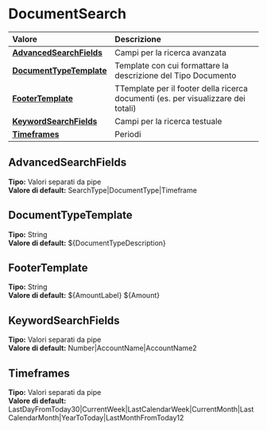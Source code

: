 # DocumentSearch

| Valore | Descrizione |
| :--- | :--- |
| [**AdvancedSearchFields**](documentsearch.md#advancedsearchfields) | Campi per la ricerca avanzata |
| [**DocumentTypeTemplate**](documentsearch.md#documenttypetemplate) | Template con cui formattare la descrizione del Tipo Documento |
| [**FooterTemplate**](documentsearch.md#footertemplate) | TTemplate per il footer della ricerca documenti \(es. per visualizzare dei totali\) |
| [**KeywordSearchFields**](documentsearch.md#keywordsearchfields) | Campi per la ricerca testuale |
| [**Timeframes**](documentsearch.md#timeframes) | Periodi |

## AdvancedSearchFields

**Tipo:** Valori separati da pipe  
**Valore di default:** SearchType\|DocumentType\|Timeframe

## DocumentTypeTemplate

**Tipo:** String  
**Valore di default:** ${DocumentTypeDescription}

## FooterTemplate

**Tipo:** String  
**Valore di default:** ${AmountLabel} ${Amount}

## KeywordSearchFields

**Tipo:** Valori separati da pipe  
**Valore di default:** Number\|AccountName\|AccountName2

## Timeframes

**Tipo:** Valori separati da pipe  
**Valore di default:** LastDayFromToday30\|CurrentWeek\|LastCalendarWeek\|CurrentMonth\|LastCalendarMonth\|YearToToday\|LastMonthFromToday12

